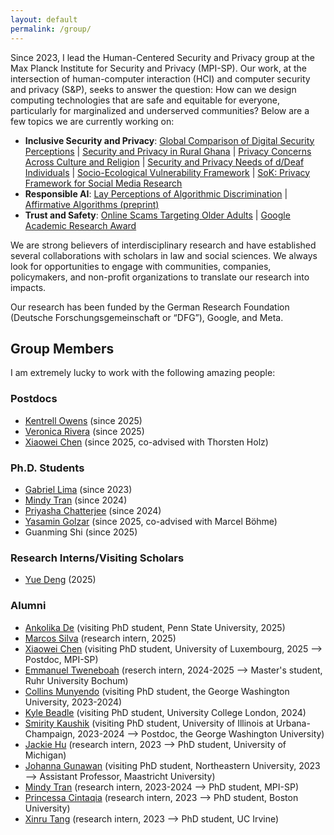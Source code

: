 ```yaml
---
layout: default
permalink: /group/
---
```


Since 2023, I lead the Human-Centered Security and Privacy group at the Max Planck Institute for Security and Privacy (MPI-SP). Our work, at the intersection of human-computer interaction (HCI) and computer security and privacy (S&P), seeks to answer the question: How can we design computing technologies that are safe and equitable for everyone, particularly for marginalized and underserved communities? Below are a few topics we are currently working on: 

<ul>
    <li><b>Inclusive Security and Privacy</b>: <a target="_blank" href="https://www.usenix.org/system/files/conference/usenixsecurity25/sec25cycle1-prepub-793-herbert.pdf">Global Comparison of Digital Security Perceptions</a> | <a target="_blank" href="https://yixinzou.github.io/publications/pdf/sec2025-tweneboah-preprint.pdf">Security and Privacy in Rural Ghana</a> | <a target="_blank" href="https://petsymposium.org/popets/2025/popets-2025-0057.pdf">Privacy Concerns Across Culture and Religion</a> | <a target="_blank" href="https://ieeexplore.ieee.org/abstract/document/10628563">Security and Privacy Needs of d/Deaf Individuals</a> | <a target="_blank" href="https://dl.acm.org/doi/10.1145/3710935">Socio-Ecological Vulnerability Framework</a> | <a target="_blank" href="https://doi.ieeecomputersociety.org/10.1109/SP61157.2025.00145">SoK: Privacy Framework for Social Media Research</a></li>
    <li><b>Responsible AI</b>: <a target="_blank" href="https://dl.acm.org/doi/pdf/10.1145/3706598.3713536">Lay Perceptions of Algorithmic Discrimination</a> | <a target="_blank" href="https://arxiv.org/pdf/2505.07339?">Affirmative Algorithms (preprint)</a></li>
    <li><b>Trust and Safety</b>: <a target="_blank" href="https://dl.acm.org/doi/pdf/10.1145/3706598.3714137">Online Scams Targeting Older Adults</a> | <a target="_blank" href="https://www.mpi-sp.org/71873/news_publication_23779729_transferred?c=6054">Google Academic Research Award</a></li>
</ul>

We are strong believers of interdisciplinary research and have established several collaborations with scholars in law and social sciences. We always look for opportunities to engage with communities, companies, policymakers, and non-profit organizations to translate our research into impacts.

Our research has been funded by the German Research Foundation (Deutsche Forschungsgemeinschaft or “DFG”), Google, and Meta.

<h2>Group Members</h2>

I am extremely lucky to work with the following amazing people:

<h3>Postdocs</h3>

<ul>
<li><a href="https://homes.cs.washington.edu/~kentrell/">Kentrell Owens</a> (since 2025)</li>
<li><a href="https://vrivera2017.github.io">Veronica Rivera</a> (since 2025)</li>
<li><a href="https://scholar.google.com/citations?user=B-n07usAAAAJ&hl=en">Xiaowei Chen</a> (since 2025, co-advised with Thorsten Holz)</li>
</ul>

<h3>Ph.D. Students</h3>

<ul>
<li><a href="https://thegcamilo.github.io">Gabriel Lima</a> (since 2023)</li>
<li><a href="https://www.mpi-sp.org/person/135780/2787">Mindy Tran</a> (since 2024)</li>
<li><a href="https://www.mpi-sp.org/person/139267">Priyasha Chatterjee</a> (since 2024)</li>
<li><a href="https://www.mpi-sp.org/person/139040/2787">Yasamin Golzar</a> (since 2025, co-advised with Marcel Böhme)</li>
<li>Guanming Shi (since 2025)</li>
</ul>

<h3>Research Interns/Visiting Scholars</h3>

<ul>

<li><a href="http://rebrand.ly/yuedeng">Yue Deng</a> (2025)</li>
</ul>

<h3>Alumni</h3>

<ul>
<li><a href="https://sites.psu.edu/ankolikade/">Ankolika De</a> (visiting PhD student, Penn State University, 2025)</li>
<li><a href="https://marcosp70.github.io">Marcos Silva</a> (research intern, 2025)</li>
<li><a href="https://scholar.google.com/citations?user=B-n07usAAAAJ&hl=en">Xiaowei Chen</a> (visiting PhD student, University of Luxembourg, 2025 --> Postdoc, MPI-SP)</li>
<li><a href="https://www.mpi-sp.org/person/139000/75009">Emmanuel Tweneboah</a> (reserch intern, 2024-2025 --> Master's student, Ruhr University Bochum)</li>
<li><a href="https://collinsmunyendo.github.io">Collins Munyendo</a> (visiting PhD student, the George Washington University, 2023-2024)</li>
<li><a href="https://kylebeadle.com">Kyle Beadle</a> (visiting PhD student, University College London, 2024)</li>
<li><a href="https://smiritykaushik.github.io">Smirity Kaushik</a> (visiting PhD student, University of Illinois at Urbana-Champaign, 2023-2024 --> Postdoc, the George Washington University)</li>
<li><a href="https://yjwho.github.io">Jackie Hu</a> (research intern, 2023 --> PhD student, University of Michigan) </li>
<li><a href="https://johannagunawan.com">Johanna Gunawan</a> (visiting PhD student, Northeastern University, 2023 --> Assistant Professor, Maastricht University) </li>
<li><a href="https://www.mpi-sp.org/person/135780/2787">Mindy Tran</a> (research intern, 2023-2024 --> PhD student, MPI-SP)</li>
<li><a href="https://www.mpi-sp.org/person/139036">Princessa Cintaqia</a> (research intern, 2023 --> PhD student, Boston University)</li>
<li><a href="https://xinrutang.github.io">Xinru Tang</a> (research intern, 2023 --> PhD student, UC Irvine) </li>
<!-- <font size="2">(* co-advised with Dr. Elissa Redmiles)</font> -->
</ul>

<!-- 
Before joining MPI-SP, I mentored several amazing undergraduate and graduate students while at University of Michigan, including:

<!-- <ul>
<li><a href="https://www.linkedin.com/in/tanisha-afnan/">Tanisha Afnan</a> (2021-2022)</li>
<li><a href="https://www.linkedin.com/in/anniechen10/">Annie Chen</a> (2022)</li>
<li><a href="https://www.linkedin.com/in/niuchen/">Niu Chen</a> (2021-2022)</li>
<li><a href="https://www.linkedin.com/in/khue-le/">Shay (Khue) Le</a> (2021-2022)</li>
<li><a href="https://www.linkedin.com/in/sean-scarnecchia/">Sean Scarnecchia</a> (2022)</li>
<li><a href="https://www.kaiwensun.info/">Kaiwen Sun</a> (2018-2022)</li>
</ul> --> 